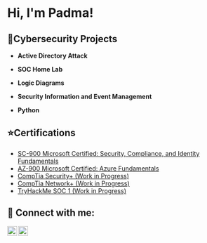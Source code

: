 <h1>Hi, I'm Padma!</h1>

<h2>👾Cybersecurity Projects</h2>

- <b>Active Directory Attack</b>

- <b>SOC Home Lab</b>
  
- <b>Logic Diagrams</b>
 
- <b>Security Information and Event Management</b>
  
- <b>Python</b>
 

<h2>⭐️Certifications</h2>

- [SC-900 Microsoft Certified: Security, Compliance, and Identity Fundamentals](https://github.com/bhalu26/PadmaK/blob/4a531a26441005e5c70042f8c605cc6c24aac2ac/SC_900.png)
- [AZ-900 Microsoft Certified: Azure Fundamentals](https://github.com/bhalu26/PadmaK/blob/4a531a26441005e5c70042f8c605cc6c24aac2ac/AZ_900.png)
- [CompTia Security+ (Work in Progress)]()
- [CompTia Network+ (Work in Progress)]()
- [TryHackMe SOC 1 (Work in Progress)]()

<h2> 🤳 Connect with me:</h2>


[<img align="left" alt="padma26 | LinkedIn" width="22px" src="https://cdn.jsdelivr.net/npm/simple-icons@v3/icons/linkedin.svg" />][linkedin]
[<img align="left" alt="bhalu_cam | Instagram" width="22px" src="https://cdn.jsdelivr.net/npm/simple-icons@v3/icons/instagram.svg" />][instagram]


[instagram]: https://www.instagram.com/bhalu_cam/
[linkedin]: https://www.linkedin.com/in/padma26/

